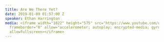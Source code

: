 ```yaml
---
title: Are We There Yet?
date: 2019-01-09 01:57:00 Z
speaker: Ethan Harrington
media: <iframe width="1022" height="575" src="https://www.youtube.com/embed/GTb8g9fLd4s"
  frameborder="0" allow="accelerometer; autoplay; encrypted-media; gyroscope; picture-in-picture"
  allowfullscreen></iframe>
---
```


